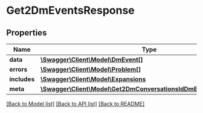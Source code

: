 # Get2DmEventsResponse

## Properties
Name | Type | Description | Notes
------------ | ------------- | ------------- | -------------
**data** | [**\Swagger\Client\Model\DmEvent[]**](DmEvent.md) |  | [optional] 
**errors** | [**\Swagger\Client\Model\Problem[]**](Problem.md) |  | [optional] 
**includes** | [**\Swagger\Client\Model\Expansions**](Expansions.md) |  | [optional] 
**meta** | [**\Swagger\Client\Model\Get2DmConversationsIdDmEventsResponseMeta**](Get2DmConversationsIdDmEventsResponseMeta.md) |  | [optional] 

[[Back to Model list]](../../README.md#documentation-for-models) [[Back to API list]](../../README.md#documentation-for-api-endpoints) [[Back to README]](../../README.md)

